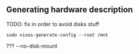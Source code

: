 ## Generating hardware description

TODO: fix in order to avoid disks stuff

```
sudo nixos-generate-config --root /mnt
```
??? --no-disk-mount
